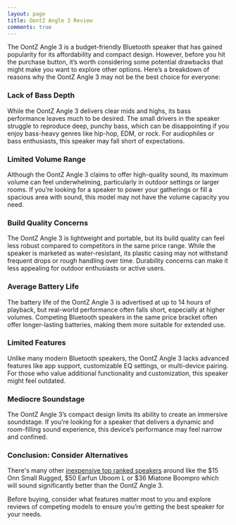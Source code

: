 ```yaml
---
layout: page
title: OontZ Angle 3 Review
comments: true
---
```


The OontZ Angle 3 is a budget-friendly Bluetooth speaker that has gained popularity for its affordability and compact design. However, before you hit the purchase button, it’s worth considering some potential drawbacks that might make you want to explore other options. Here’s a breakdown of reasons why the OontZ Angle 3 may not be the best choice for everyone:

### **Lack of Bass Depth**
While the OontZ Angle 3 delivers clear mids and highs, its bass performance leaves much to be desired. The small drivers in the speaker struggle to reproduce deep, punchy bass, which can be disappointing if you enjoy bass-heavy genres like hip-hop, EDM, or rock. For audiophiles or bass enthusiasts, this speaker may fall short of expectations.

### **Limited Volume Range**
Although the OontZ Angle 3 claims to offer high-quality sound, its maximum volume can feel underwhelming, particularly in outdoor settings or larger rooms. If you’re looking for a speaker to power your gatherings or fill a spacious area with sound, this model may not have the volume capacity you need.

### **Build Quality Concerns**
The OontZ Angle 3 is lightweight and portable, but its build quality can feel less robust compared to competitors in the same price range. While the speaker is marketed as water-resistant, its plastic casing may not withstand frequent drops or rough handling over time. Durability concerns can make it less appealing for outdoor enthusiasts or active users.

### **Average Battery Life**
The battery life of the OontZ Angle 3 is advertised at up to 14 hours of playback, but real-world performance often falls short, especially at higher volumes. Competing Bluetooth speakers in the same price bracket often offer longer-lasting batteries, making them more suitable for extended use.

### **Limited Features**
Unlike many modern Bluetooth speakers, the OontZ Angle 3 lacks advanced features like app support, customizable EQ settings, or multi-device pairing. For those who value additional functionality and customization, this speaker might feel outdated.

### **Mediocre Soundstage**
The OontZ Angle 3’s compact design limits its ability to create an immersive soundstage. If you’re looking for a speaker that delivers a dynamic and room-filling sound experience, this device’s performance may feel narrow and confined.

### **Conclusion: Consider Alternatives**
There's many other [inexpensive top ranked speakers](/top-recommended-inexpensive/) around like the $15 Onn Small Rugged, $50 Earfun Uboom L or $36 Miatone Boompro which will sound significantly better than the OontZ Angle 3.

Before buying, consider what features matter most to you and explore reviews of competing models to ensure you’re getting the best speaker for your needs.

